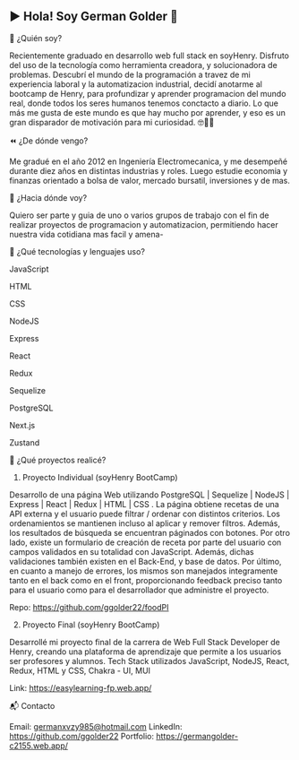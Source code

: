 ▶️ Hola! Soy German Golder 🙂
--------------------------------------
👋 ¿Quién soy?

Recientemente graduado en desarrollo web full stack en soyHenry. Disfruto del uso de la tecnología como herramienta creadora, y solucionadora de problemas. Descubrí el mundo de la programación a travez de mi experiencia laboral y la automatizacion industrial, decidí anotarme al bootcamp de Henry, para profundizar y aprender programacion del mundo real, donde todos los seres humanos tenemos conctacto a diario. 
Lo que más me gusta de este mundo es que hay mucho por aprender, y eso es un gran disparador de motivación para mi curiosidad. 🤓🧠🚀

⏪ ¿De dónde vengo?

Me gradué en el año 2012 en Ingeniería Electromecanica, y me desempeñé durante diez años en distintas industrias y roles. Luego estudie economia y finanzas orientado a bolsa de valor, mercado bursatil, inversiones y de mas.

🔭 ¿Hacia dónde voy?

Quiero ser parte y guia de uno o varios grupos de trabajo con el fin de realizar proyectos de programacion y automatizacion, permitiendo hacer nuestra vida cotidiana mas facil y amena- 

🧰 ¿Qué tecnologías y lenguajes uso?

JavaScript

HTML

CSS

NodeJS

Express

React

Redux

Sequelize

PostgreSQL

Next.js

Zustand

📂 ¿Qué proyectos realicé?

1. Proyecto Individual (soyHenry BootCamp)

Desarrollo de una página Web utilizando PostgreSQL | Sequelize | NodeJS | Express | React | Redux | HTML | CSS . La página obtiene recetas de una API externa y el usuario puede filtrar / ordenar con distintos criterios. 
Los ordenamientos se mantienen incluso al aplicar y remover filtros. Además, los resultados de búsqueda se encuentran páginados con botones. Por otro lado, existe un formulario de creación de receta por parte del usuario con campos validados en su totalidad con JavaScript. Además, dichas validaciones también existen en el Back-End, y base de datos. Por último, en cuanto a manejo de errores, los mismos son manejados integramente tanto en el back como en el front, proporcionando feedback preciso tanto para el usuario como para el desarrollador que administre el proyecto.

Repo: https://github.com/ggolder22/foodPI

2. Proyecto Final (soyHenry BootCamp)

Desarrollé mi proyecto final de la carrera de Web Full Stack Developer de Henry, creando una plataforma de aprendizaje que permite a los usuarios ser profesores y alumnos. Tech Stack utilizados JavaScript, NodeJS, React, Redux, HTML y CSS, Chakra - UI, MUI 


Link: https://easylearning-fp.web.app/

📬 Contacto

Email: germanxvzy985@hotmail.com
LinkedIn: https://github.com/ggolder22
Portfolio: https://germangolder-c2155.web.app/

